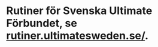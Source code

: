 # Rutiner för Svenska Ultimate Förbundet, se [rutiner.ultimatesweden.se/](http://rutiner.ultimatesweden.se/).

